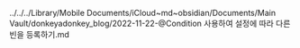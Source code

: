 ../../../Library/Mobile Documents/iCloud~md~obsidian/Documents/Main Vault/donkeyadonkey_blog/2022-11-22-@Condition 사용하여 설정에 따라 다른 빈을 등록하기.md
